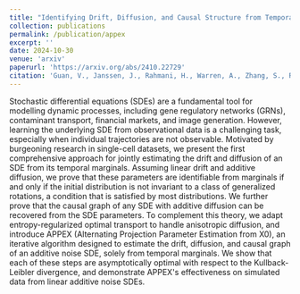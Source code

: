 ```yaml
---
title: "Identifying Drift, Diffusion, and Causal Structure from Temporal Snapshots"
collection: publications
permalink: /publication/appex
excerpt: ''
date: 2024-10-30
venue: 'arxiv'
paperurl: 'https://arxiv.org/abs/2410.22729'
citation: 'Guan, V., Janssen, J., Rahmani, H., Warren, A., Zhang, S., Robeva, E., & Schiebinger, G. (2024). Identifying Drift, Diffusion, and Causal Structure from Temporal Snapshots. arXiv preprint arXiv:2410.22729.'
---
```

Stochastic differential equations (SDEs) are a fundamental tool for modelling dynamic processes, including gene regulatory networks (GRNs), contaminant transport, financial markets, and image generation. However, learning the underlying SDE from observational data is a challenging task, especially when individual trajectories are not observable. Motivated by burgeoning research in single-cell datasets, we present the first comprehensive approach for jointly estimating the drift and diffusion of an SDE from its temporal marginals. Assuming linear drift and additive diffusion, we prove that these parameters are identifiable from marginals if and only if the initial distribution is not invariant to a class of generalized rotations, a condition that is satisfied by most distributions. We further prove that the causal graph of any SDE with additive diffusion can be recovered from the SDE parameters. To complement this theory, we adapt entropy-regularized optimal transport to handle anisotropic diffusion, and introduce APPEX (Alternating Projection Parameter Estimation from X0), an iterative algorithm designed to estimate the drift, diffusion, and causal graph of an additive noise SDE, solely from temporal marginals. We show that each of these steps are asymptotically optimal with respect to the Kullback-Leibler divergence, and demonstrate APPEX's effectiveness on simulated data from linear additive noise SDEs.
